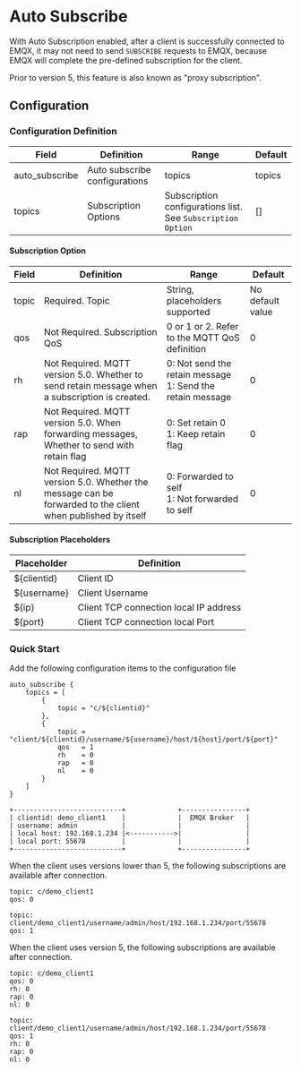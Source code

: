 # Auto Subscribe

With Auto Subscription enabled, after a client is successfully connected to EMQX, it may not need to send `SUBSCRIBE` requests to EMQX, because EMQX will complete the pre-defined subscription for the client. 

Prior to version 5, this feature is also known as "proxy subscription".

## Configuration

### Configuration Definition

| Field          | Definition                    | Range                                                       | Default |
| -------------- | ----------------------------- | ----------------------------------------------------------- | ------- |
| auto_subscribe | Auto subscribe configurations | topics                                                      | topics  |
| topics         | Subscription Options          | Subscription configurations list. See `Subscription Option` | []      |

#### Subscription Option

| Field | Definition                                                                                                   | Range                                                           | Default          |
| ----- | ------------------------------------------------------------------------------------------------------------ | --------------------------------------------------------------- | ---------------- |
| topic | Required. Topic                                                                                              | String, placeholders supported                                  | No default value |
| qos   | Not Required. Subscription QoS                                                                               | 0 or 1 or 2. Refer to the MQTT QoS definition                   | 0                |
| rh    | Not Required. MQTT version 5.0. Whether to send retain message when a subscription is created.               | 0: Not send the retain message </br>1: Send  the retain message | 0                |
| rap   | Not Required. MQTT version 5.0. When forwarding messages, Whether to send with retain flag                   | 0: Set retain 0</br>1: Keep retain flag                         | 0                |
| nl    | Not Required. MQTT version 5.0. Whether the message can be forwarded to the client when published by itself | 0: Forwarded to self</br>1: Not forwarded to self               | 0                |

#### Subscription Placeholders

| Placeholder | Definition                             |
| ----------- | -------------------------------------- |
| ${clientid} | Client ID                              |
| ${username} | Client Username                        |
| ${ip}       | Client TCP connection local IP address |
| ${port}     | Client TCP connection local Port       |

### Quick Start

Add the following configuration items to the configuration file

```
auto_subscribe {
    topics = [
        {
            topic = "c/${clientid}"
        },
        {
            topic = "client/${clientid}/username/${username}/host/${host}/port/${port}"
            qos   = 1
            rh    = 0
            rap   = 0
            nl    = 0
        }
    ]
}
```

```text
+---------------------------+             +----------------+
| clientid: demo_client1    |             |  EMQX Broker   |
| username: admin           |             |                |
| local host: 192.168.1.234 |<----------->|                |
| local port: 55678         |             |                |
+---------------------------+             +----------------+
```

When the client uses versions lower than 5, the following subscriptions are available after connection.

```text
topic: c/demo_client1
qos: 0
```

```text
topic: client/demo_client1/username/admin/host/192.168.1.234/port/55678
qos: 1
```

When the client uses version 5, the following subscriptions are available after connection.

```text
topic: c/demo_client1
qos: 0
rh: 0
rap: 0
nl: 0
```

```text
topic: client/demo_client1/username/admin/host/192.168.1.234/port/55678
qos: 1
rh: 0
rap: 0
nl: 0
```

